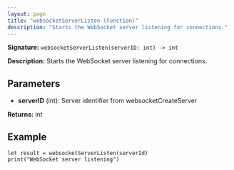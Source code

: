 ```yaml
---
layout: page
title: "websocketServerListen (Function)"
description: "Starts the WebSocket server listening for connections."
---
```


**Signature:** `websocketServerListen(serverID: int) -> int`

**Description:** Starts the WebSocket server listening for connections.

## Parameters

- **serverID** (int): Server identifier from websocketCreateServer

**Returns:** int

## Example

```osprey
let result = websocketServerListen(serverId)
print("WebSocket server listening")
```
